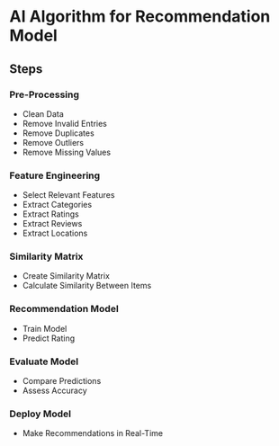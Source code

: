 # AI Algorithm for Recommendation Model
## Steps
### Pre-Processing
- Clean Data 
- Remove Invalid Entries 
- Remove Duplicates 
- Remove Outliers 
- Remove Missing Values 

### Feature Engineering
- Select Relevant Features 
- Extract Categories 
- Extract Ratings 
- Extract Reviews 
- Extract Locations 

### Similarity Matrix
- Create Similarity Matrix 
- Calculate Similarity Between Items 

### Recommendation Model
- Train Model 
- Predict Rating 

### Evaluate Model
- Compare Predictions 
- Assess Accuracy 

### Deploy Model
- Make Recommendations in Real-Time
